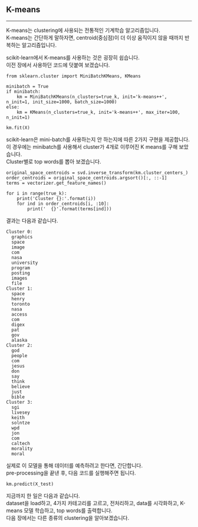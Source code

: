 ## K-means
---

K-means는 clustering에 사용되는 전통적인 기계학습 알고리즘입니다.   
K-means는 간단하게 말하자면, centroid(중심점)이 더 이상 움직이지 않을 때까지 반복하는 알고리즘입니다.   

scikit-learn에서 K-means를 사용하는 것은 굉장히 쉽습니다.   
이전 장에서 사용하던 코드에 덧붙여 보겠습니다.   

```
from sklearn.cluster import MiniBatchKMeans, KMeans

minibatch = True
if minibatch:
    km = MiniBatchKMeans(n_clusters=true_k, init='k-means++', n_init=1, init_size=1000, batch_size=1000)
else:
    km = KMeans(n_clusters=true_k, init='k-means++', max_iter=100, n_init=1)

km.fit(X)
```

scikit-learn은 mini-batch를 사용하는지 안 하는지에 따른 2가지 구현을 제공합니다.   
이 경우에는 minibatch를 사용해서 cluster가 4개로 이루어진 K means를 구해 보았습니다.   
Cluster별로 top words를 뽑아 보겠습니다.   

```
original_space_centroids = svd.inverse_transform(km.cluster_centers_)
order_centroids = original_space_centroids.argsort()[:, ::-1]
terms = vectorizer.get_feature_names()

for i in range(true_k):
    print('Cluster {}:'.format(i))
    for ind in order_centroids[i, :10]:
        print('  {}'.format(terms[ind]))
```

결과는 다음과 같습니다.   

```
Cluster 0:
  graphics
  space
  image
  com
  nasa
  university
  program
  posting
  images
  file
Cluster 1:
  space
  henry
  toronto
  nasa
  access
  com
  digex
  pat
  gov
  alaska
Cluster 2:
  god
  people
  com
  jesus
  don
  say
  think
  believe
  just
  bible
Cluster 3:
  sgi
  livesey
  keith
  solntze
  wpd
  jon
  com
  caltech
  morality
  moral
```

실제로 이 모델을 통해 데이터를 예측하려고 한다면, 간단합니다.   
pre-processing을 끝낸 후, 다음 코드를 실행해주면 됩니다.   

```
km.predict(X_test)
```

지금까지 한 일은 다음과 같습니다.   
dataset을 load하고, 4가지 카테고리를 고르고, 전처리하고, data를 시각화하고, K-means 모델 학습하고, top words를 출력합니다.   
다음 장에서는 다른 종류의 clustering을 알아보겠습니다.   